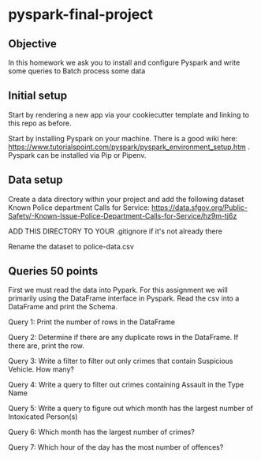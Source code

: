 # pyspark-final-project
## Objective

In this homework we ask you to install and configure Pyspark and write some queries to Batch process some data


## Initial setup
Start by rendering a new app via your cookiecutter template and linking to this repo as before. 

Start by installing Pyspark on your machine. There is a good wiki here: https://www.tutorialspoint.com/pyspark/pyspark_environment_setup.htm . 
Pyspark can be installed via Pip or Pipenv.

## Data setup
Create a data directory within your project and add the following dataset
Known Police department Calls for Service: https://data.sfgov.org/Public-Safety/-Known-Issue-Police-Department-Calls-for-Service/hz9m-tj6z

ADD THIS DIRECTORY TO YOUR .gitignore if it's not already there

Rename the dataset to police-data.csv

## Queries 50 points

First we must read the data into Pypark. For this assignment we will primarily using the DataFrame interface in Pyspark. Read the csv into a DataFrame and print the Schema.

Query 1:
Print the number of rows in the DataFrame

Query 2:
Determine if there are any duplicate rows in the DataFrame. If there are, print the row.

Query 3:
Write a filter to filter out only crimes that contain Suspicious Vehicle. How many?

Query 4:
Write a query to filter out crimes containing Assault in the Type Name

Query 5:
Write a query to figure out which month has the largest number of Intoxicated Person(s)

Query 6:
Which month has the largest number of crimes?

Query 7:
Which hour of the day has the most number of offences? 




